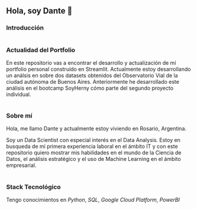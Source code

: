 ## Hola, soy Dante 👋

### Introducción

#
### Actualidad del Portfolio
En este repositorio vas a encontrar el desarrollo y actualización de mí portfolio personal construído en Streamlit. Actualmente estoy desarrollando un análsis en sobre dos datasets obtenidos del Observatorio Vial de la ciudad autónoma de Buenos Aires. Anteriormente he desarrollado este análisis en el bootcamp SoyHerny cómo parte del segundo proyecto individual.

#
### Sobre mí
Hola, me llamo Dante y actualmente estoy viviendo en Rosario, Argentina. 

Soy un Data Scientist con especial interés en el Data Analysis. Estoy en busqueda de mí primera experiencia laboral en el ámbito IT y con este repositorio quiero mostrar mis habilidades en el mundo de la Ciencia de Datos, el análisis estratégico y el uso de Machine Learning en el ámbito empresarial. 

#
### Stack Tecnológico
Tengo conocimientos en *Python*, *SQL*, *Google Cloud Platform*, *PowerBI*